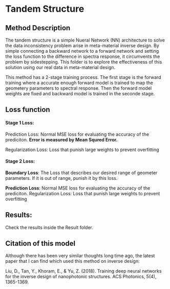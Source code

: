# Tandem Structure

## Method Description
The tandem structure is a simple Nueral Network (NN) architecture to solve the data inconsistency problem arise in meta-material inverse design. By simple connecting a backward network to a forward network and setting the loss function to the difference in spectra response, it circumvents the problem by sidestepping. This folder is to explore the effectiveness of this solution using our real data in meta-material design.

This method has a 2-stage training process. The first stage is the forward training where a accurate enough forward model is trained to map the geometery parameters to spectral response. Then the forward model weights are fixed and backward model is trained in the seconde stage.

## Loss function
#### Stage 1 Loss:
Prediction Loss: Normal MSE loss for evaluating the accuracy of the prediciton. **Error is measured by Mean Squred Error.**

Regularization Loss: Loss that punish large weights to prevent overfitting

#### Stage 2 Loss:
**Boundary Loss**: The Loss that describes our desired range of geometer parameters. If it is out of range, punish it by this loss.

**Prediction Loss**: Normal MSE loss for evaluating the accuracy of the prediciton. 
Regularization Loss: Loss that punish large weights to prevent overfitting


## Results:
Check the results inside the Result folder. 


## Citation of this model
Although there has been very similar thoughts long time ago, the latest paper that I can find which used this method on inverse design:

Liu, D., Tan, Y., Khoram, E., & Yu, Z. (2018). Training deep neural networks for the inverse design of nanophotonic structures. ACS Photonics, 5(4), 1365-1369.
